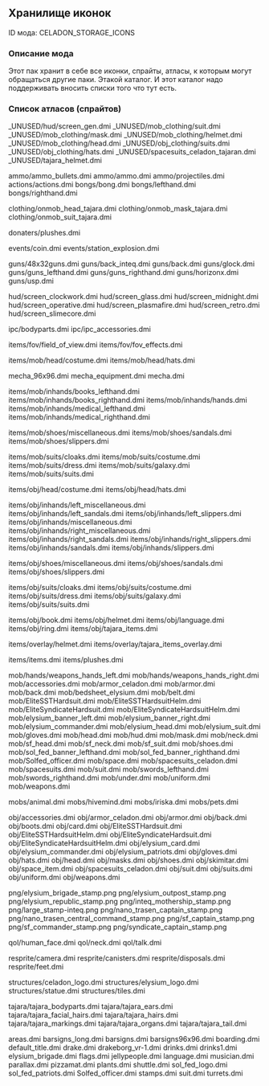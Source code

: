 
## Хранилище иконок

ID мода: CELADON_STORAGE_ICONS

### Описание мода

Этот пак хранит в себе все иконки, спрайты, атласы, к которым могут обращаться другие паки. Этакой каталог. И этот каталог надо поддерживать вносить списки того что тут есть.

### Список атласов (спрайтов)

_UNUSED/hud/screen_gen.dmi
_UNUSED/mob_clothing/suit.dmi
_UNUSED/mob_clothing/mask.dmi
_UNUSED/mob_clothing/helmet.dmi
_UNUSED/mob_clothing/head.dmi
_UNUSED/obj_clothing/suits.dmi
_UNUSED/obj_clothing/hats.dmi
_UNUSED/spacesuits_celadon_tajaran.dmi
_UNUSED/tajara_helmet.dmi

ammo/ammo_bullets.dmi
ammo/ammo.dmi
ammo/projectiles.dmi
actions/actions.dmi
bongs/bong.dmi
bongs/lefthand.dmi
bongs/righthand.dmi

clothing/onmob_head_tajara.dmi
clothing/onmob_mask_tajara.dmi
clothing/onmob_suit_tajara.dmi

donaters/plushes.dmi

events/coin.dmi
events/station_explosion.dmi

guns/48x32guns.dmi
guns/back_inteq.dmi
guns/back.dmi
guns/glock.dmi
guns/guns_lefthand.dmi
guns/guns_righthand.dmi
guns/horizonx.dmi
guns/usp.dmi

hud/screen_clockwork.dmi
hud/screen_glass.dmi
hud/screen_midnight.dmi
hud/screen_operative.dmi
hud/screen_plasmafire.dmi
hud/screen_retro.dmi
hud/screen_slimecore.dmi

ipc/bodyparts.dmi
ipc/ipc_accessories.dmi

items/fov/field_of_view.dmi
items/fov/fov_effects.dmi

items/mob/head/costume.dmi
items/mob/head/hats.dmi

mecha_96x96.dmi
mecha_equipment.dmi
mecha.dmi

items/mob/inhands/books_lefthand.dmi
items/mob/inhands/books_righthand.dmi
items/mob/inhands/hands.dmi
items/mob/inhands/medical_lefthand.dmi
items/mob/inhands/medical_righthand.dmi

items/mob/shoes/miscellaneous.dmi
items/mob/shoes/sandals.dmi
items/mob/shoes/slippers.dmi

items/mob/suits/cloaks.dmi
items/mob/suits/costume.dmi
items/mob/suits/dress.dmi
items/mob/suits/galaxy.dmi
items/mob/suits/suits.dmi

items/obj/head/costume.dmi
items/obj/head/hats.dmi

items/obj/inhands/left_miscellaneous.dmi
items/obj/inhands/left_sandals.dmi
items/obj/inhands/left_slippers.dmi
items/obj/inhands/miscellaneous.dmi
items/obj/inhands/right_miscellaneous.dmi
items/obj/inhands/right_sandals.dmi
items/obj/inhands/right_slippers.dmi
items/obj/inhands/sandals.dmi
items/obj/inhands/slippers.dmi

items/obj/shoes/miscellaneous.dmi
items/obj/shoes/sandals.dmi
items/obj/shoes/slippers.dmi

items/obj/suits/cloaks.dmi
items/obj/suits/costume.dmi
items/obj/suits/dress.dmi
items/obj/suits/galaxy.dmi
items/obj/suits/suits.dmi

items/obj/book.dmi
items/obj/helmet.dmi
items/obj/language.dmi
items/obj/ring.dmi
items/obj/tajara_items.dmi

items/overlay/helmet.dmi
items/overlay/tajara_items_overlay.dmi

items/items.dmi
items/plushes.dmi

mob/hands/weapons_hands_left.dmi
mob/hands/weapons_hands_right.dmi
mob/accessories.dmi
mob/armor_celadon.dmi
mob/armor.dmi
mob/back.dmi
mob/bedsheet_elysium.dmi
mob/belt.dmi
mob/EliteSSTHardsuit.dmi
mob/EliteSSTHardsuitHelm.dmi
mob/EliteSyndicateHardsuit.dmi
mob/EliteSyndicateHardsuitHelm.dmi
mob/elysium_banner_left.dmi
mob/elysium_banner_right.dmi
mob/elysium_commander.dmi
mob/elysium_head.dmi
mob/elysium_suit.dmi
mob/gloves.dmi
mob/head.dmi
mob/hud.dmi
mob/mask.dmi
mob/neck.dmi
mob/sf_head.dmi
mob/sf_neck.dmi
mob/sf_suit.dmi
mob/shoes.dmi
mob/sol_fed_banner_lefthand.dmi
mob/sol_fed_banner_righthand.dmi
mob/Solfed_officer.dmi
mob/space.dmi
mob/spacesuits_celadon.dmi
mob/spacesuits.dmi
mob/suit.dmi
mob/swords_lefthand.dmi
mob/swords_righthand.dmi
mob/under.dmi
mob/uniform.dmi
mob/weapons.dmi

mobs/animal.dmi
mobs/hivemind.dmi
mobs/iriska.dmi
mobs/pets.dmi

obj/accessories.dmi
obj/armor_celadon.dmi
obj/armor.dmi
obj/back.dmi
obj/boots.dmi
obj/card.dmi
obj/EliteSSTHardsuit.dmi
obj/EliteSSTHardsuitHelm.dmi
obj/EliteSyndicateHardsuit.dmi
obj/EliteSyndicateHardsuitHelm.dmi
obj/elysium_card.dmi
obj/elysium_commander.dmi
obj/elysium_patriots.dmi
obj/gloves.dmi
obj/hats.dmi
obj/head.dmi
obj/masks.dmi
obj/shoes.dmi
obj/skimitar.dmi
obj/space_item.dmi
obj/spacesuits_celadon.dmi
obj/suit.dmi
obj/suits.dmi
obj/uniform.dmi
obj/weapons.dmi

png/elysium_brigade_stamp.png
png/elysium_outpost_stamp.png
png/elysium_republic_stamp.png
png/inteq_mothership_stamp.png
png/large_stamp-inteq.png
png/nano_trasen_captain_stamp.png
png/nano_trasen_central_command_stamp.png
png/sf_captain_stamp.png
png/sf_commander_stamp.png
png/syndicate_captain_stamp.png

qol/human_face.dmi
qol/neck.dmi
qol/talk.dmi

resprite/camera.dmi
resprite/canisters.dmi
resprite/disposals.dmi
resprite/feet.dmi

structures/celadon_logo.dmi
structures/elysium_logo.dmi
structures/statue.dmi
structures/tiles.dmi

tajara/tajara_bodyparts.dmi
tajara/tajara_ears.dmi
tajara/tajara_facial_hairs.dmi
tajara/tajara_hairs.dmi
tajara/tajara_markings.dmi
tajara/tajara_organs.dmi
tajara/tajara_tail.dmi

areas.dmi
barsigns_long.dmi
barsigns.dmi
barsigns96x96.dmi
boarding.dmi
default_title.dmi
drake.dmi
drakeborg_vr-1.dmi
drinks.dmi
drinks1.dmi
elysium_brigade.dmi
flags.dmi
jellypeople.dmi
language.dmi
musician.dmi
parallax.dmi
pizzamat.dmi
plants.dmi
shuttle.dmi
sol_fed_logo.dmi
sol_fed_patriots.dmi
Solfed_officer.dmi
stamps.dmi
suit.dmi
turrets.dmi
